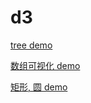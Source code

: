# d3
[tree demo](https://liuzhaoxu1996.github.io/d3/tree)

[数组可视化 demo](https://liuzhaoxu1996.github.io/d3/%E6%95%B0%E7%BB%84%E5%8F%AF%E8%A7%86%E5%8C%96)

[矩形, 圆 demo](https://liuzhaoxu1996.github.io/d3/%E7%9F%A9%E5%BD%A2%EF%BC%8C%E5%9C%86)
